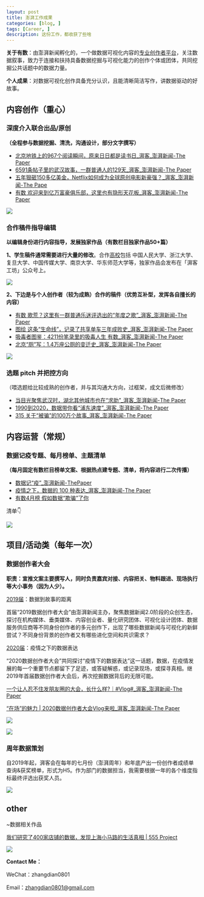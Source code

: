 ```yaml
---
layout: post
title: 澎湃工作成果
categories: [blog, ]
tags: [Career, ]
description: 这份工作，都收获了些啥
---
```


**关于有数**：由澎湃新闻孵化的，一个做数据可视化内容的[专业创作者平台](https://www.thepaper.cn/list_35572?fileGuid=t3tjhX88kxXyCgTj)，关注数据叙事，致力于连接和扶持具备数据挖掘与可视化能力的创作个体或团体，共同挖掘公共话题中的数据力量。

**个人成果**：对数据可视化创作具备充分认识，且能清晰简洁写作，讲数据驱动的好故事。

## 内容创作（重心）

### 深度介入联合出品/原创

**（全程参与数据挖掘、清洗，沟通设计，部分文字撰写）**

* [北京地铁上的967个阅读瞬间，原来日日都是读书日_湃客_澎湃新闻-The Paper](https://www.thepaper.cn/newsDetail_forward_7104287?fileGuid=t3tjhX88kxXyCgTj)
* [6591条帖子里的武汉故事，一群普通人的129天_湃客_澎湃新闻-The Paper](https://www.thepaper.cn/newsDetail_forward_6873978?fileGuid=t3tjhX88kxXyCgTj)
* [五年狠砸150多亿美金，Netflix如何成为全球原创电影新豪强？_湃客_澎湃新闻-The Pape](https://www.thepaper.cn/newsDetail_forward_8197120?fileGuid=t3tjhX88kxXyCgTj)
* [有数 欢迎来到亿万富豪俱乐部，这里也有隐形天花板_湃客_澎湃新闻-The Paper](https://www.thepaper.cn/newsDetail_forward_10982789?fileGuid=t3tjhX88kxXyCgTj)

![](https://tva1.sinaimg.cn/large/008i3skNgy1gq8k80q1jaj30s70ei78l.jpg)


### 合作稿件指导编辑

**以编辑身份进行内容指导，发展独家作品（有数栏目独家作品50+篇）**

**1、学生稿件通常需要进行大量的修改**。合作[高校](http://mp.weixin.qq.com/mp/homepage?__biz=MzA5MzgyNTUwMQ==&hid=5&sn=68cecf951b3db29e9bc259b21e88d1e7&scene=18#wechat_redirect&fileGuid=t3tjhX88kxXyCgTj)包括 中国人民大学、浙江大学、复旦大学、中国传媒大学、南京大学、华东师范大学等，独家作品会发布在「湃客工坊」公众号上。

![](https://tva1.sinaimg.cn/large/008i3skNgy1gq8k8c50enj30u01szalr.jpg)

**2、下边是与个人创作者（较为成熟）合作的稿件（优势互补型，发挥各自擅长的内容）**

* [有数 歌荒？这里有一群普通乐迷评选出的“年度之歌”_湃客_澎湃新闻-The Paper](https://www.thepaper.cn/newsDetail_forward_9655964?fileGuid=t3tjhX88kxXyCgTj)
* [图绘 这条“生命线”，记录了共享单车三年成败史_湃客_澎湃新闻-The Paper](https://www.thepaper.cn/newsDetail_forward_3005387?fileGuid=t3tjhX88kxXyCgTj)
* [吸毒者图鉴：4211份笔录里的吸毒人生 有数_湃客_澎湃新闻-The Paper](https://www.thepaper.cn/newsDetail_forward_11520500?fileGuid=t3tjhX88kxXyCgTj)
* [北京“厕”写：1.4万座公厕的变迁史_湃客_澎湃新闻-The Paper](https://www.thepaper.cn/newsDetail_forward_2647649?fileGuid=t3tjhX88kxXyCgTj)

![](https://tva1.sinaimg.cn/large/008i3skNgy1gq8k8nfpppj30ni0el77u.jpg)

### 选题 pitch 并把控方向

（喂选题给比较成熟的创作者，并与其沟通大方向，过框架，成文后微修改）

* [当目光聚焦武汉时，湖北其他城市也在“求助”_湃客_澎湃新闻-The Paper](https://www.thepaper.cn/newsDetail_forward_5721163?fileGuid=t3tjhX88kxXyCgTj)
* [1990到2020，数据带你看“浦东速度”_湃客_澎湃新闻-The Paper](https://www.thepaper.cn/newsDetail_forward_7122777?fileGuid=t3tjhX88kxXyCgTj)
* [315 关于“被骗”的100万个故事_湃客_澎湃新闻-The Paper](https://www.thepaper.cn/newsDetail_forward_11705986?fileGuid=t3tjhX88kxXyCgTj)

## 内容运营（常规）

### 数据记疫专题、每月榜单、主题清单

**（每月固定有数栏目榜单文案、根据热点建专题、清单，将内容进行二次传播）**

- [数据记“疫”_澎湃新闻-ThePaper](https://www.thepaper.cn/newsDetail_forward_6660975?fileGuid=t3tjhX88kxXyCgTj)
- [疫情之下，数据的 100 种表达_湃客_澎湃新闻-The Paper](https://www.thepaper.cn/newsDetail_forward_6663921?fileGuid=t3tjhX88kxXyCgTj)
- [有数4月榜 假如数据“欺骗”了你](https://mp.weixin.qq.com/s/Fg03r8TA14xsb13sYcqyFw?fileGuid=t3tjhX88kxXyCgTj)

清单👇

![](https://tva1.sinaimg.cn/large/008i3skNgy1gq8k95utvcj30gc0fetbg.jpg)

## 项目/活动类（每年一次）

### 数据创作者大会

**职责：宣推文案主要撰写人，同时负责嘉宾对接、内容把关、物料跟进、现场执行等大小事务（因为人少）。**

[2019届](https://www.thepaper.cn/newsDetail_forward_81382?fbclid=IwAR21vDCQFYeqJ6LbShFtUmWeBndxcckj3kb1s8vIbbXWqSEpjy62GWY2Acs&fileGuid=t3tjhX88kxXyCgTj)：数据到故事的距离

首届“2019数据创作者大会”由澎湃新闻主办，聚焦数据新闻2.0阶段的众创生态，探讨在机构媒体、垂类媒体、内容创业者、量化研究团体、可视化设计团体、数据服务供应商等不同身份创作者的多元创作下，出现了哪些数据新闻与可视化的新鲜尝试？不同身份背景的创作者又有哪些进化空间和共识需求？

[2020届](https://www.thepaper.cn/newsDetail_forward_99147?fileGuid=t3tjhX88kxXyCgTj)：疫情之下的数据表达

“2020数据创作者大会”共同探讨“疫情下的数据表达”这一话题，数据，在疫情发展的每一个重要节点都留下了足迹，或答疑解惑，或记录现场，或探寻真相。继2019年首届数据创作者大会后，再次挖掘数据背后的无限可能。

[一个让人忍不住发朋友圈的大会，长什么样?｜#Vlog#_湃客_澎湃新闻-The Paper](https://www.thepaper.cn/newsDetail_forward_3606183?fileGuid=t3tjhX88kxXyCgTj)

[“在场”的魅力 | 2020数据创作者大会Vlog来啦_湃客_澎湃新闻-The Paper](https://www.thepaper.cn/newsDetail_forward_9324074?fileGuid=t3tjhX88kxXyCgTj)

![](https://tva1.sinaimg.cn/large/008i3skNgy1gq8k9dr7q5j31du0u0tir.jpg)

![](https://tva1.sinaimg.cn/large/008i3skNgy1gq8k9igfsyj30ib0c4jth.jpg)


### 周年数据策划

自2019年起，湃客会在每年的七月份（澎湃周年）和年底产出一份创作者成绩单查询&获奖榜单，形式为H5。作为部门的数据担当，我需要根据一年的各个维度指标最终评选出获奖人员。

![](https://tva1.sinaimg.cn/large/008i3skNgy1gq8k9xq3poj30ui0qeb29.jpg)

## other

~数据相关作品

[我们研究了400家店铺的数据，发现上海小马路的生活真相 | 555 Project](https://mp.weixin.qq.com/s/q9MnJ6Bb5kz7u2r3dNAAtA?fileGuid=t3tjhX88kxXyCgTj)

![](https://tva1.sinaimg.cn/large/008i3skNgy1gq8ka5b0hyj30u021vank.jpg)

**Contact Me：**

WeChat：zhangdian0801

Email：zhangdian0801@gmail.com

